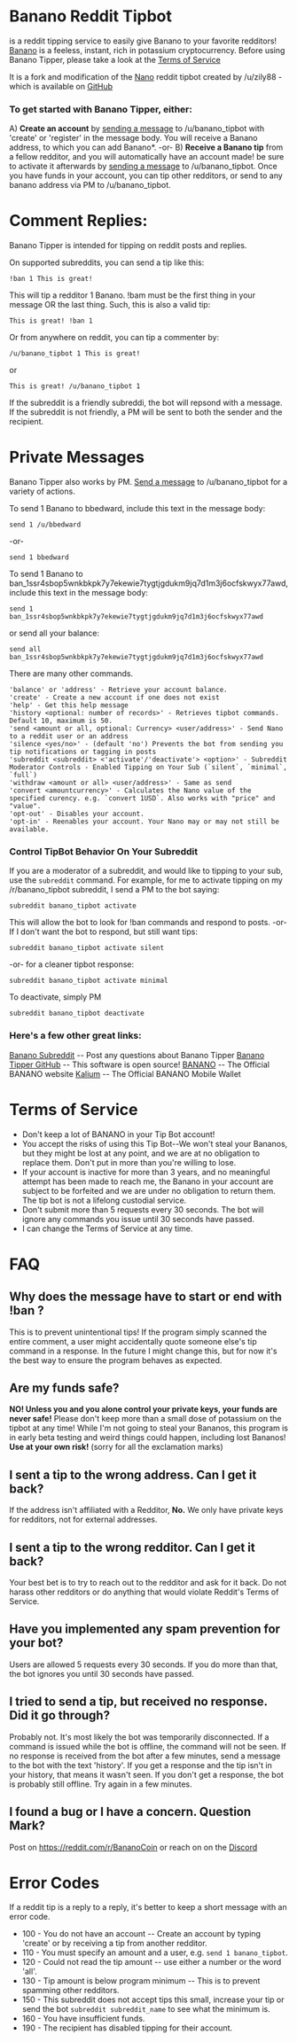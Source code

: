 # Banano Reddit Tipbot
 is a reddit tipping service to easily give Banano to your favorite redditors! [Banano](https://banano.cc) is a feeless, instant, rich in potassium cryptocurrency. Before using Banano Tipper, please take a look at the [Terms of Service](https://github.com/BananoCoin/banano_reddit_tipbot#terms-of-service)

It is a fork and modification of the [Nano](https://nano.org) reddit tipbot created by /u/zily88 - which is available on [GitHub](https://github.com/danhitchcock/nano_tipper_z)

### To get started with Banano Tipper, either:
A) **Create an account** by [sending a message](https://reddit.com/message/compose/?to=banano_tipbot&subject=command&message=create) to /u/banano_tipbot with 'create' or 'register' in the message body. You will receive a Banano address, to which you can add Banano\*.
\-or-
B) **Receive a Banano tip** from a fellow redditor, and you will automatically have an account made! be sure to activate it afterwards by [sending a message](https://reddit.com/message/compose/?to=banano_tipbot&subject=command&message=create) to /u/banano_tipbot.
Once you have funds in your account, you can tip other redditors, or send to any banano address via PM to /u/banano_tipbot.
# Comment Replies:
Banano Tipper is intended for tipping on reddit posts and replies.

On supported subreddits, you can send a tip like this:

    !ban 1 This is great!

This will tip a redditor 1 Banano. !bam <amount> must be the first thing in your message OR the last thing. Such, this is also a valid tip:

    This is great! !ban 1

Or from anywhere on reddit, you can tip a commenter by:

    /u/banano_tipbot 1 This is great!
   
or

    This is great! /u/banano_tipbot 1

If the subreddit is a friendly subreddi, the bot will repsond with a message. If the subreddit is not friendly, a PM will be sent to both the sender and the recipient.
    
# Private Messages

Banano Tipper also works by PM. [Send a message](https://reddit.com/message/compose/?to=banano_tipbot&subject=command&message=type_command_here) to /u/banano_tipbot for a variety of actions.

To send 1 Banano to bbedward, include this text in the message body:

    send 1 /u/bbedward
-or-

    send 1 bbedward

To send 1 Banano to ban\_1ssr4sbop5wnkbkpk7y7ekewie7tygtjgdukm9jq7d1m3j6ocfskwyx77awd, include this text in the message body:

    send 1 ban_1ssr4sbop5wnkbkpk7y7ekewie7tygtjgdukm9jq7d1m3j6ocfskwyx77awd

or send all your balance:

    send all ban_1ssr4sbop5wnkbkpk7y7ekewie7tygtjgdukm9jq7d1m3j6ocfskwyx77awd

There are many other commands.

```
'balance' or 'address' - Retrieve your account balance.
'create' - Create a new account if one does not exist
'help' - Get this help message
'history <optional: number of records>' - Retrieves tipbot commands. Default 10, maximum is 50.
'send <amount or all, optional: Currency> <user/address>' - Send Nano to a reddit user or an address
'silence <yes/no>' - (default 'no') Prevents the bot from sending you tip notifications or tagging in posts
'subreddit <subreddit> <'activate'/'deactivate'> <option>' - Subreddit Moderator Controls - Enabled Tipping on Your Sub (`silent`, `minimal`, `full`)
'withdraw <amount or all> <user/address>' - Same as send
'convert <amountcurrency>' - Calculates the Nano value of the specified curency. e.g. `convert 1USD`. Also works with "price" and "value".
'opt-out' - Disables your account.
'opt-in' - Reenables your account. Your Nano may or may not still be available. 
```
### Control TipBot Behavior On Your Subreddit
If you are a moderator of a subreddit, and would like to tipping to your sub, use the `subreddit` command. For example, for me to activate tipping on my /r/banano_tipbot subreddit, I send a PM to the bot saying:

`subreddit banano_tipbot activate`

This will allow the bot to look for !ban commands and respond to posts. 
-or- If I don't want the bot to respond, but still want tips:

`subreddit banano_tipbot activate silent`

-or- for a cleaner tipbot response:

`subreddit banano_tipbot activate minimal`

To deactivate, simply PM

`subreddit banano_tipbot deactivate`

### Here's a few other great links:
[Banano Subreddit](https://reddit.com/r/banano) -- Post any questions about Banano Tipper
[Banano Tipper GitHub](https://github.com/BananoCoin/banano_reddit_tipbot) -- This software is open source!
[BANANO](https://banano.cc) -- The Official BANANO website
[Kalium](https://kalium.banano.cc) -- The Official BANANO Mobile Wallet

# Terms of Service
* Don't keep a lot of BANANO in your Tip Bot account!
* You accept the risks of using this Tip Bot--We won't steal your Bananos, but they might be lost at any point, and we are at no obligation to replace them. Don't put in more than you're willing to lose.
* If your account is inactive for more than 3 years, and no meaningful attempt has been made to reach me, the Banano in your account are subject to be forfeited and we are under no obligation to return them. The tip bot is not a lifelong custodial service.
* Don't submit more than 5 requests every 30 seconds. The bot will ignore any commands you issue until 30 seconds have passed.
* I can change the Terms of Service at any time.

# FAQ
## Why does the message have to start or end with !ban <amount>?
This is to prevent unintentional tips! If the program simply scanned the entire comment, a user might accidentally quote someone else's tip command in a response. In the future I might change this, but for now it's the best way to ensure the program behaves as expected.

## Are my funds safe?
**NO! Unless you and you alone control your private keys, your funds are never safe!** Please don't keep more than a small dose of potassium on the tipbot at any time! While I'm not going to steal your Bananos, this program is in early beta testing and weird things could happen, including lost Bananos! **Use at your own risk!** (sorry for all the exclamation marks)

## I sent a tip to the wrong address. Can I get it back?
If the address isn't affiliated with a Redditor, **No.** We only have private keys for redditors, not for external addresses.

## I sent a tip to the wrong redditor. Can I get it back?
Your best bet is to try to reach out to the redditor and ask for it back. Do not harass other redditors or do anything that would violate Reddit's Terms of Service.

## Have you implemented any spam prevention for your bot?
Users are allowed 5 requests every 30 seconds. If you do more than that, the bot ignores you until 30 seconds have passed.

## I tried to send a tip, but received no response. Did it go through?
Probably not. It's most likely the bot was temporarily disconnected. If a command is issued while the bot is offline, the command will not be seen. If no response is received from the bot after a few minutes, send a message to the bot with the text 'history'. If you get a response and the tip isn't in your history, that means it wasn't seen. If you don't get a response, the bot is probably still offline. Try again in a few minutes.

## I found a bug or I have a concern. Question Mark?
Post on https://reddit.com/r/BananoCoin or reach on on the [Discord](https://chat.banano.cc)

# Error Codes
If a reddit tip is a reply to a reply, it's better to keep a short message with an error code.
* 100 - You do not have an account -- Create an account by typing 'create' or by receiving a tip from another redditor.
* 110 - You must specify an amount and a user, e.g. `send 1 banano_tipbot`.
* 120 - Could not read the tip amount -- use either a number or the word 'all'.
* 130 - Tip amount is below program minimum -- This is to prevent spamming other redditors.
* 150 - This subreddit does not accept tips this small, increase your tip or send the bot `subreddit subreddit_name` to see what the minimum is.
* 160 - You have insufficient funds.
* 190 - The recipient has disabled tipping for their account.
